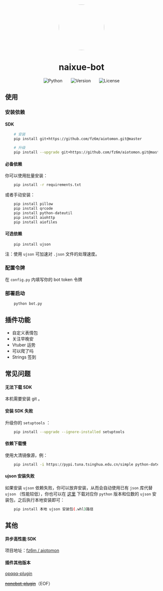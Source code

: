 <div align="center">

<img src = 'https://cdn.jsdelivr.net/gh/fz6m/Private-picgo@moe/img/20200821030322.JPG' width = '150px' style = "border-radius: 50%!important;" />

# naixue-bot

![Python](https://img.shields.io/badge/python-3.7%20%2B-informational)
&nbsp;&nbsp;&nbsp;&nbsp;&nbsp;
![Version](https://img.shields.io/badge/aiotomon-1.4-orange)
&nbsp;&nbsp;&nbsp;&nbsp;&nbsp;
![License](https://img.shields.io/github/license/fz6m/tomon-naixue)

</div>

## 使用
### 安装依赖

#### SDK
```bash
    # 安装
    pip install git+https://github.com/fz6m/aiotomon.git@master

    # 升级
    pip install --upgrade git+https://github.com/fz6m/aiotomon.git@master
```

#### 必备依赖

你可以使用批量安装：
```bash
    pip install -r requirements.txt
```

或者手动安装：
```bash
    pip install pillow
    pip install qrcode
    pip install python-dateutil
    pip install aiohttp
    pip install aiofiles
```

#### 可选依赖
```bash
    pip install ujson
```
注：使用 `ujson` 可加速对 `.json` 文件的处理速度。


### 配置令牌

在 `config.py` 内填写你的 bot token 令牌

### 部署启动

```bash
    python bot.py
```

## 插件功能
 * 自定义表情包
 * 关注早晚安
 * Vtuber 运势
 * 可以爬了吗
 * Strings 签到

## 常见问题

#### 无法下载 SDK
本机需要安装 git 。

#### 安装 SDK 失败
升级你的 `setuptools` ：
```bash
    pip install --upgrade --ignore-installed setuptools
```

#### 依赖下载慢
使用大清镜像源，例：
```bash
    pip install -i https://pypi.tuna.tsinghua.edu.cn/simple python-dateutil
```

#### ujson 安装失败
如果安装 `ujson` 依赖失败，你可以放弃安装，从而会自动使用已有 `json` 库代替 `ujson` （性能较低），你也可以在 [这里](https://www.lfd.uci.edu/~gohlke/pythonlibs/#ujson) 下载对应你 `python` 版本和位数的 `ujson` 安装包，之后执行本地安装即可：
```bash
    pip install 本地 ujson 安装包(.whl)路径
```

## 其他

#### 异步高性能 SDK
项目地址：[fz6m / aiotomon](https://github.com/fz6m/aiotomon)

#### 插件其他版本
[opqqq-plugin](https://github.com/fz6m/opqqq-plugin)

~~[nonebot-plugin](https://github.com/fz6m/nonebot-plugin)~~（EOF）
